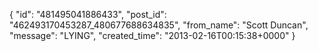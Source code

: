  {
   "id": "481495041886433",
   "post_id": "462493170453287_480677688634835",
   "from_name": "Scott Duncan",
   "message": "LYING",
   "created_time": "2013-02-16T00:15:38+0000"
 }
